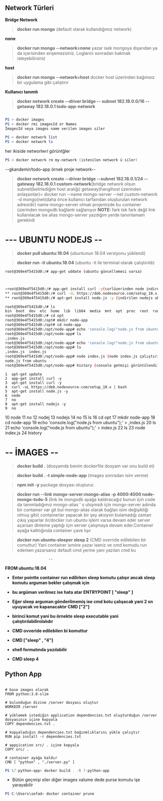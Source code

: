 ## Network Türleri 

**Bridge Network**
> **docker run mongo** (default olarak kullandığımız network)

**none**
> **docker run mongo --network=none** yazar isek mongoya dışarıdan ya da içerisinden erişemezsiniz. Loglarını sonradan bakmak isteyebilirsiniz


**host**
> **docker run mongo --network=host**
docker host üzerinden bağımsız bir uygulama gibi çalıştırır

**Kullanıcı tanımlı**
> **docker network create --driver bridge -- subnet 182.18.0.0/16 --getaway 182.18.0.1 todo-app-network**


```powershell

PS > docker images
PS > docker rmi imagesId or Names
İmagesId veya images name verilen images siler
```

```powershell
PS > docker network list
PS > docker network ls
```
her ikiside networlwri görüntğler

```powershell
PS > docker network rm my-network (istenilen network ü siler)
``` 

--gkandemir/todo-app örnek proje network--
> **docker network create --driver bridge --subnet 182.18.0.1/24 --gateway 182.18.0.1 custom-network**(bridge network olsun subnet(belirlediğim host  aralığı)
getaway(hangihost üzerinden anlaşsınlar)=
> docker run --name mongo-server  --net custom-network -d  mongo(net(daha önce kullanıcı tarfaından oluşturulan network adresidir) name mongo-server olmalı projemizde bu 
container üzerinden mongodb bağlantı sağlanıyor 
**NOTE:** fark tek fark değil link kullanılacak ise alias mongo-server yazdığım yerde tanımlamam gerekirdi

# --- UBUNTU NODEJS --

> **docker pull ubuntu:18.04** (ubuntunun 18.04 versiyonu yüklendi)

>  **docker run -it ubuntu:18.04** (ubuntu -it ile terminal olarak çalıştırıldı)


``` bash
root@369e4f5415d0:/# app-get uddate (ubuntu güncellemesi varsa)



>root@369e4f5415d0:/# app-get install curl -y(curlüzerinden node indireceğiz curl ubuntu içine kuruldu)
** root@369e4f5415d0:/# curl -sL https://deb.nodesource.com/setup_10.x | bash (node 10.x versiyonu indirildi)
** root@369e4f5415d0:/# apt-get install node.js -y (indirilen nodejs ubuntu üzerine kuruldu)

root@369e4f5415d0:/# ls
bin  boot  dev  etc  home  lib  lib64  media  mnt  opt  proc  root  run  sbin  srv  sys  tmp  usr  var
root@369e4f5415d0:/# cd opt
root@369e4f5415d0:/opt# mkdir node-app
root@369e4f5415d0:/opt# cd node-app
root@369e4f5415d0:/opt/node-app# echo 'console.log("node.js from ubuntu");' > ,index.js (index.js dosyası oluşturuldu)
root@369e4f5415d0:/opt/node-app# ls
,index.js
root@369e4f5415d0:/opt/node-app# echo 'console.log("node.js from ubuntu");' > index.js(index .js yoksa oluşturulacak)
root@369e4f5415d0:/opt/node-app# ls
,index.js  index.js
root@369e4f5415d0:/opt/node-app# node index.js (node index.js çalıştırıldı)
node.js from ubuntu
root@369e4f5415d0:/opt/node-app# history (console getmişi görüntülendi)

```
    1  apt-get update
    2  app-get install curl -y
    3  apt-get install curl -y
    4  curl -sL https://deb.nodesource.com/setup_10.x | bash
    5  apt-get install node.js -y
    6  node
    7  no
    8  apt-get install nodejs -y
    9  no
   10  node
   11  no
   12  nodej
   13  nodejs
   14  no
   15  ls
   16  cd opt
   17  mkdir node-app
   18  cd node-app
   19  echo 'console.log("node.js from ubuntu");' > ,index.js
   20  ls
   21  echo 'console.log("node.js from ubuntu");' > index.js
   22  ls
   23  node index.js
   24  history

# -- İMAGES --
> **docker build .** 
> (dosyamda benim dockerfile dosyam var onu build et)

> **docker build . -t simple-node-app** 
 (images sonradan isim verme) 


> **npm init -y** 
package dosyası oluşturur.


> **docker run --link mongo-server:mongo-alias  -p 4000:4000 node-mongo-todo-5** 
(link ile mongodb ayağa kaldıracağız bunun için code da tanımladığımız mongo-alias ' s ulsşmsdı için 
mongo-server adında bir container var git bul  mongo-alias olarak bağlan isim değişikliği olmuş gibi)
containerlar yapacak bir şey aksiyon bulamadığı zaman çıkış yaparlar ör/docker run ubuntu işlem varsa devam eder
server açarsan dinleme yaptığı için server çalışmaya devam eder.Container ayağa kalktığında container çave lışır

> **docker run ubuntu-sleeper sleep 2**
 (CMD override edilebilen bir comuttur) Yani container ismine yazar iseniz 
ve cmd komudu run ederken yazarsanız default cmd yerine yani yazılan cmd ku

						-- 

**FROM ubuntu:18.04**

- **Enter pointte container run edilirken sleep komutu çalışır ancak sleep komutu arguman bekler çalışmak için**
  
-  **bu argüman verilmez ise hata atar
ENTRYPOINT [ "sleep" ]**

- **Eğer sleep arguman gönderilmemiş ise cmd kotu çalışacak yani 2 sn uyuyacak ve kapanacaktır 
CMD ["2"]**

- **birinci komut yani bu örnekte sleep executable yani çalıştırılabilirolalıdır**

- **CMD ovveride edilebilen bi komuttur**

- **CMD ["sleep" , "4"]**

- **shell formatında yazılabilir**
-  **CMD sleep 4**


## Python App

```docker file 

# base images olarak 
FROM python:3.8-slim

# bulunduğun dizine /server dosyası oluştur
WORKDIR /server

# yüklemek istediğin application dependencies.txt oluşturduğun /server dosyasının içine kopyala
COPY dependencies.txt .

# kopyaladığın dependencies.txt bağınmlıklarını yükle çalıştır
RUN pip install -r dependencies.txt

# appşication src/ . içine kopyala
COPY src/ .

# container ayağa kaldır
CMD [ "python" , "./server.py" ]

```

```powershell
PS \7-python-app> docker build . -t 7-python-app
```

- Bütün geçmişi siler  diğer images valume dede purse komutu işe yarayabilir
```powershell 
PS C:\Users\sefad> docker container prune
```
